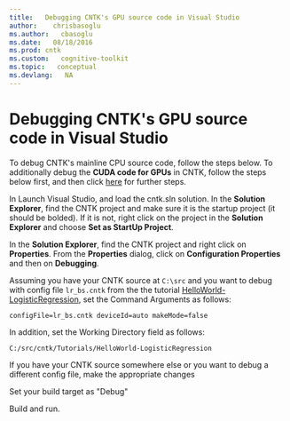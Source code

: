 ```yaml
---
title:   Debugging CNTK's GPU source code in Visual Studio
author:    chrisbasoglu
ms.author:   cbasoglu
ms.date:   08/18/2016
ms.prod: cntk
ms.custom:   cognitive-toolkit
ms.topic:   conceptual
ms.devlang:   NA
---
```


# Debugging CNTK's GPU source code in Visual Studio

To debug CNTK's mainline CPU source code, follow the steps below.  To additionally debug the **CUDA code for GPUs** in CNTK, follow the steps below first, and then click [here](./Debugging-CNTKs-GPU-source-code-in-Visual-Studio.md) for further steps.

In Launch Visual Studio, and load the cntk.sln solution.
In the **Solution Explorer**, find the CNTK project and make sure it is the startup project (it should be bolded).  If it is not, right click on the project in the **Solution Explorer** and choose **Set as StartUp Project**.

In the **Solution Explorer**, find the CNTK project and right click on **Properties**.  From the **Properties** dialog, click on **Configuration Properties** and then on **Debugging**.

Assuming you have your CNTK source at `C:\src` and you want to debug with config file `lr_bs.cntk` from the the tutorial
[HelloWorld-LogisticRegression](https://github.com/Microsoft/CNTK/tree/release/latest/Tutorials/HelloWorld-LogisticRegression), set the
Command Arguments as follows:

`configFile=lr_bs.cntk deviceId=auto makeMode=false`

In addition, set the Working Directory field as follows:

`C:/src/cntk/Tutorials/HelloWorld-LogisticRegression`

If you have your CNTK source somewhere else or you want to debug a different config file, make the appropriate changes

Set your build target as "Debug"

Build and run.
 
